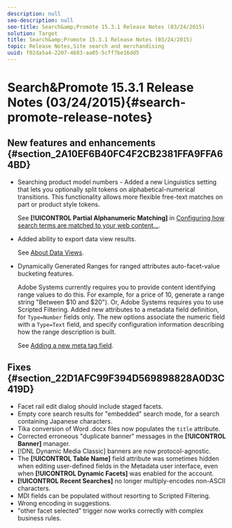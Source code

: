 ```yaml
---
description: null
seo-description: null
seo-title: Search&amp;Promote 15.3.1 Release Notes (03/24/2015)
solution: Target
title: Search&amp;Promote 15.3.1 Release Notes (03/24/2015)
topic: Release Notes,Site search and merchandising
uuid: f02da5a4-2207-4603-aa05-5cff7be16dd5
---
```


# Search&amp;Promote 15.3.1 Release Notes (03/24/2015){#search-promote-release-notes}

## New features and enhancements {#section_2A10EF6B40FC4F2CB2381FFA9FFA64BD}

* Searching product model numbers - Added a new Linguistics setting that lets you optionally split tokens on alphabetical-numerical transitions. This functionality allows more flexible free-text matches on part or product style tokens.

  See **[!UICONTROL Partial Alphanumeric Matching]** in [Configuring how search terms are matched to your web content...](../c-about-linguistics-menu/c-about-words-and-language.md#task_351A9144A51F4B41923BDBACDEF3B616). 

* Added ability to export data view results.

  See [About Data Views](../c-about-reports-menu/c-about-data-views.md#concept_DCA897D074464BC1861AA47B40CC86C3). 

* Dynamically Generated Ranges for ranged attributes auto-facet-value bucketing features.

  Adobe Systems currently requires you to provide content identifying range values to do this. For example, for a price of 10, generate a range string "Between $10 and $20"). Or, Adobe Systems requires you to use Scripted Filtering. Added new attributes to a metadata field definition, for `Type=Number` fields only. The new options associate the numeric field with a `Type=Text` field, and specify configuration information describing how the range description is built.

  See [Adding a new meta tag field](../c-about-settings-menu/c-about-metadata-menu.md#task_6DF188C0FC7F4831A4444CA9AFA615E5).

## Fixes {#section_22D1AFC99F394D569898828A0D3C419D}

* Facet rail edit dialog should include staged facets. 
* Empty core search results for "embedded" search mode, for a search containing Japanese characters. 
* Tika conversion of Word .docx files now populates the `title` attribute. 
* Corrected erroneous "duplicate banner" messages in the **[!UICONTROL Banner]** manager. 
* [!DNL Dynamic Media Classic] banners are now protocol-agnostic. 
* The **[!UICONTROL Table Name]** field attribute was sometimes hidden when editing user-defined fields in the Metadata user interface, even when **[!UICONTROL Dynamic Facets]** was enabled for the account. 
* **[!UICONTROL Recent Searches]** no longer multiply-encodes non-ASCII characters. 
* MDI fields can be populated without resorting to Scripted Filtering. 
* Wrong encoding in suggestions. 
* "other facet selected" trigger now works correctly with complex business rules.

